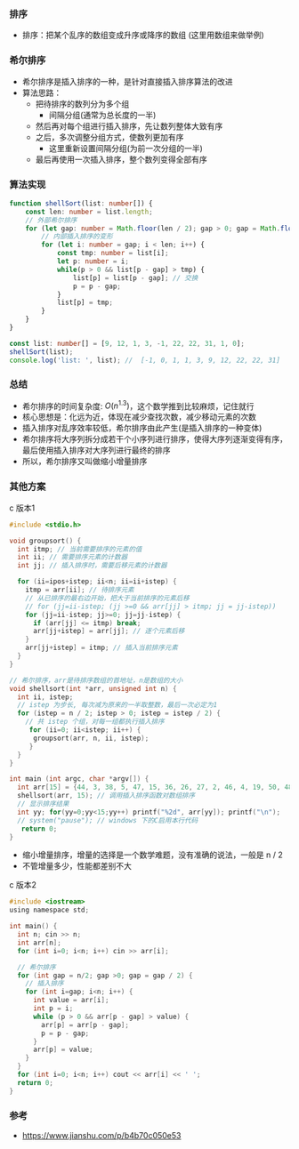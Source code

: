 ### 排序

- 排序：把某个乱序的数组变成升序或降序的数组 (这里用数组来做举例)
### 希尔排序

- 希尔排序是插入排序的一种，是针对直接插入排序算法的改进
- 算法思路：
  * 把待排序的数列分为多个组
    * 间隔分组(通常为总长度的一半)
  * 然后再对每个组进行插入排序，先让数列整体大致有序
  * 之后，多次调整分组方式，使数列更加有序
    * 这里重新设置间隔分组(为前一次分组的一半)
  * 最后再使用一次插入排序，整个数列变得全部有序

### 算法实现

```ts
function shellSort(list: number[]) {
    const len: number = list.length;
    // 外部希尔排序
    for (let gap: number = Math.floor(len / 2); gap > 0; gap = Math.floor(gap / 2)) {
        // 内部插入排序的变形
        for (let i: number = gap; i < len; i++) {
            const tmp: number = list[i];
            let p: number = i;
            while(p > 0 && list[p - gap] > tmp) {
                list[p] = list[p - gap]; // 交换
                p = p - gap;
            }
            list[p] = tmp;
        }
    }
}

const list: number[] = [9, 12, 1, 3, -1, 22, 22, 31, 1, 0];
shellSort(list);
console.log('list: ', list); //  [-1, 0, 1, 1, 3, 9, 12, 22, 22, 31]
```
### 总结

- 希尔排序的时间复杂度: $O(n^{1.3})$，这个数学推到比较麻烦，记住就行
- 核心思想是：化远为近，体现在减少查找次数，减少移动元素的次数
- 插入排序对乱序效率较低，希尔排序由此产生(是插入排序的一种变体)
- 希尔排序将大序列拆分成若干个小序列进行排序，使得大序列逐渐变得有序，最后使用插入排序对大序列进行最终的排序
- 所以，希尔排序又叫做缩小增量排序

### 其他方案

c 版本1

```c
#include <stdio.h>

void groupsort() {
  int itmp; // 当前需要排序的元素的值
  int ii; // 需要排序元素的计数器
  int jj; // 插入排序时，需要后移元素的计数器

  for (ii=ipos+istep; ii<n; ii=ii+istep) {
    itmp = arr[ii]; // 待排序元素
    // 从已排序的最右边开始，把大于当前排序的元素后移
    // for (jj=ii-istep; (jj >=0 && arr[jj] > itmp; jj = jj-istep))
    for (jj=ii-istep; jj>=0; jj=jj-istep) {
      if (arr[jj] <= itmp) break;
      arr[jj+istep] = arr[jj]; // 逐个元素后移
    }
    arr[jj+istep] = itmp; // 插入当前排序元素
  }
}

// 希尔排序，arr是待排序数组的首地址，n是数组的大小
void shellsort(int *arr, unsigned int n) {
  int ii, istep;
  // istep 为步长, 每次减为原来的一半取整数，最后一次必定为1
  for (istep = n / 2; istep > 0; istep = istep / 2) {
    // 共 istep 个组，对每一组都执行插入排序
     for (ii=0; ii<istep; ii++) {
      groupsort(arr, n, ii, istep);
     }
  }
}

int main (int argc, char *argv[]) {
  int arr[15] = {44, 3, 38, 5, 47, 15, 36, 26, 27, 2, 46, 4, 19, 50, 48};
  shellsort(arr, 15); // 调用插入排序函数对数组排序
  // 显示排序结果
  int yy; for(yy=0;yy<15;yy++) printf("%2d", arr[yy]); printf("\n");
  // system("pause"); // windows 下的C启用本行代码
   return 0;
}
```

- 缩小增量排序，增量的选择是一个数学难题，没有准确的说法，一般是 n / 2
- 不管增量多少，性能都差别不大

c 版本2

```c
#include <iostream>
using namespace std;

int main() {
  int n; cin >> n;
  int arr[n];
  for (int i=0; i<n; i++) cin >> arr[i];

  // 希尔排序
  for (int gap = n/2; gap >0; gap = gap / 2) {
    // 插入排序
    for (int i=gap; i<n; i++) {
      int value = arr[i];
      int p = i;
      while (p > 0 && arr[p - gap] > value) {
        arr[p] = arr[p - gap];
        p = p - gap;
      }
      arr[p] = value;
    }
  }
  for (int i=0; i<n; i++) cout << arr[i] << ' ';
  return 0;
}
```

### 参考

- https://www.jianshu.com/p/b4b70c050e53
